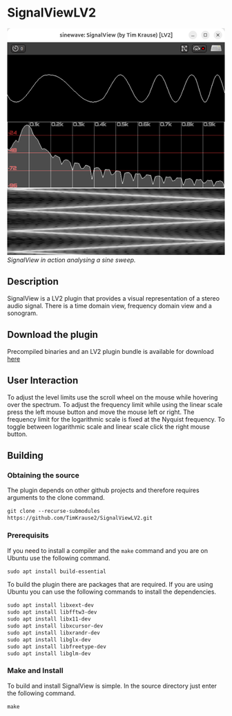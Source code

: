 # SignalViewLV2
![SignalView LV2 plugin analysing a sine sweep.](https://github.com/TimKrause2/SignalViewLV2/blob/main/screenshot.png "SignalView analysing speech")
*SignalView in action analysing a sine sweep.*

## Description

SignalView is a LV2 plugin that provides a visual representation of a stereo audio signal. There is
a time domain view, frequency domain view and a sonogram.

## Download the plugin

Precompiled binaries and an LV2 plugin bundle is available for download [here](https://twkrause.ca/#signalviewlv2)

## User Interaction

To adjust the level limits use the scroll wheel on the mouse while hovering over the spectrum.
To adjust the frequency limit while using the linear scale press the left mouse button and move the mouse left or right.
The frequency limit for the logarithmic scale is fixed at the Nyquist frequency.
To toggle between logarithmic scale and linear scale click the right mouse button.

## Building

### Obtaining the source

The plugin depends on other github projects and therefore requires arguments to the clone
command.

    git clone --recurse-submodules https://github.com/TimKrause2/SignalViewLV2.git


### Prerequisits

If you need to install a compiler and the `make` command and you are on Ubuntu use the following
command.

    sudo apt install build-essential

To build the plugin there are packages that are required. If you are using Ubuntu you can use
the following commands to install the dependencies.

    sudo apt install libxext-dev
    sudo apt install libfftw3-dev
    sudo apt install libx11-dev
    sudo apt install libxcursor-dev
    sudo apt install libxrandr-dev
    sudo apt install libglx-dev
    sudo apt install libfreetype-dev
    sudo apt install libglm-dev

### Make and Install

To build and install SignalView is simple. In the source directory just enter the following command.

    make

